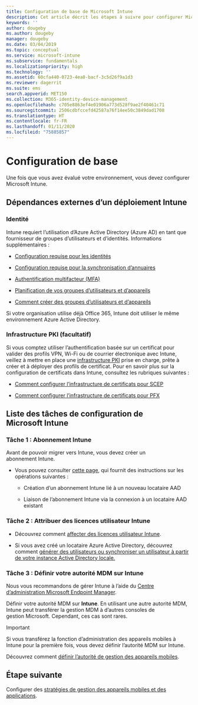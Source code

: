 ```yaml
---
title: Configuration de base de Microsoft Intune
description: Cet article décrit les étapes à suivre pour configurer Microsoft Intune.
keywords: ''
author: dougeby
ms.author: dougeby
manager: dougeby
ms.date: 03/04/2019
ms.topic: conceptual
ms.service: microsoft-intune
ms.subservice: fundamentals
ms.localizationpriority: high
ms.technology: ''
ms.assetid: 60cfa440-0723-4ea0-bacf-3c5d26f9a1d3
ms.reviewer: dagerrit
ms.suite: ems
search.appverid: MET150
ms.collection: M365-identity-device-management
ms.openlocfilehash: c705e8863ef4e01906a773d528f9ae2f40461c71
ms.sourcegitcommit: 2506cdbfccefd42587a76f14ee50c3849dad1708
ms.translationtype: HT
ms.contentlocale: fr-FR
ms.lasthandoff: 01/11/2020
ms.locfileid: "75885857"
---
```

# <a name="basic-setup"></a>Configuration de base

Une fois que vous avez évalué votre environnement, vous devez configurer Microsoft Intune.

## <a name="external-dependencies-for-an-intune-deployment"></a>Dépendances externes d’un déploiement Intune

### <a name="identity"></a>Identité

Intune requiert l’utilisation d’Azure Active Directory (Azure AD) en tant que fournisseur de groupes d’utilisateurs et d’identités. Informations supplémentaires :

- [Configuration requise pour les identités](https://docs.microsoft.com/azure/active-directory/active-directory-hybrid-identity-design-considerations-overview#design-considerations-overview)

- [Configuration requise pour la synchronisation d’annuaires](https://docs.microsoft.com/azure/active-directory/active-directory-hybrid-identity-design-considerations-directory-sync-requirements)

- [Authentification multifacteur (MFA)](https://docs.microsoft.com/azure/active-directory/authentication/concept-mfa-howitworks)

- [Planification de vos groupes d’utilisateurs et d’appareils](users-add.md)

- [Comment créer des groupes d’utilisateurs et d’appareils](groups-get-started.md)

Si votre organisation utilise déjà Office 365, Intune doit utiliser le même environnement Azure Active Directory.

### <a name="pki-optional"></a>Infrastructure PKI (facultatif)

Si vous comptez utiliser l’authentification basée sur un certificat pour valider des profils VPN, Wi-Fi ou de courrier électronique avec Intune, veillez à mettre en place une [infrastructure PKI](../protect/certificates-configure.md) prise en charge, prête à créer et à déployer des profils de certificat. Pour en savoir plus sur la configuration de certificats dans Intune, consultez les rubriques suivantes :

- [Comment configurer l’infrastructure de certificats pour SCEP](/intune/certificates-scep-configure)

- [Comment configurer l’infrastructure de certificats pour PFX](/intune/certficates-pfx-configure)


## <a name="task-list-for-an-intune-setup"></a>Liste des tâches de configuration de Microsoft Intune

### <a name="task-1-intune-subscription"></a>Tâche 1 : Abonnement Intune

Avant de pouvoir migrer vers Intune, vous devez créer un abonnement Intune.

- Vous pouvez consulter [cette page](https://admin.microsoft.com/Signup/Signup.aspx?OfferId=40BE278A-DFD1-470a-9EF7-9F2596EA7FF9&dl=INTUNE_A&ali=1#0), qui fournit des instructions sur les opérations suivantes :

  - Création d’un abonnement Intune lié à un nouveau locataire AAD

  - Liaison de l’abonnement Intune via la connexion à un locataire AAD existant

### <a name="task-2-assign-intune-user-licenses"></a>Tâche 2 : Attribuer des licences utilisateur Intune

- Découvrez comment [affecter des licences utilisateur Intune](licenses-assign.md).

- Si vous avez créé un locataire Azure Active Directory, découvrez comment [générer des utilisateurs ou synchroniser un utilisateur à partir de votre instance Active Directory locale.](https://docs.microsoft.com/azure/active-directory/connect/active-directory-aadconnect)

### <a name="task-3-set-your-mdm-authority-to-intune"></a>Tâche 3 : Définir votre autorité MDM sur Intune

Nous vous recommandons de gérer Intune à l’aide du [Centre d’administration Microsoft Endpoint Manager](https://go.microsoft.com/fwlink/?linkid=2109431).

Définir votre autorité MDM sur **Intune**. En utilisant une autre autorité MDM, Intune peut transférer la gestion MDM à d’autres consoles de gestion Microsoft. Cependant, ces cas sont rares.

> [!IMPORTANT]
> Si vous transférez la fonction d’administration des appareils mobiles à Intune pour la première fois, vous devez définir l’autorité MDM sur Intune.

Découvrez comment [définir l’autorité de gestion des appareils mobiles](mdm-authority-set.md).

## <a name="next-step"></a>Étape suivante

Configurer des [stratégies de gestion des appareils mobiles et des applications](../migration-guide-configure-policies.md).
